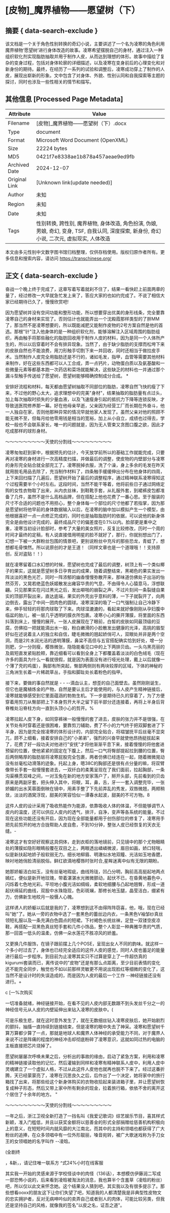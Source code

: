 # [皮物]_魔界植物——愿望树（下）



## 摘要  { data-search-exclude }

<!-- tcd_abstract -->
该文档是一个关于角色性别转换的奇幻小说，主要讲述了一个名为凌寒的角色利用魔界植物‘愿望树’进行身体改造的故事。凌寒希望摆脱自己的身材，通过注入一种组织软化剂实现脂肪抽取并用于制作人皮，从而达到理想的体形。故事中描绘了复杂的变身过程，包括对身体轮廓的详细描述，以及凌寒在变身前后的心理变化和对新身份的期待。最终，在经历了一系列的试验和调整后，凌寒成功穿上了制作的人皮，展现出崭新的形象。文中包含了对身体、外貌、性别认同和自我探索等主题的探讨，同时也涉及一些性相关的情节和描写。

<!-- tcd_abstract_end -->

## 其他信息 [Processed Page Metadata]

| Attribute       | Value                                  |
|-----------------|----------------------------------------|
| Filename        | [皮物]_魔界植物——愿望树（下）.docx                             |
| Type            | document                                 |
| Format          | Microsoft Word Document (OpenXML)                               |
| Size            | 22224 bytes                           |
| MD5             | 0421f7e8338ae1b878a457aeae9ed9fb                                  |
| Archived Date   | 2024-12-07                             |
| Original Link   | [Unknown link(update needed)]                         |
| Author          | 未知                               |
| Region          | 未知                               |
| Date            | 未知                                 |
| Tags            | 性别转换, 跨性别, 魔界植物, 身体改造, 角色扮演, 伪娘, 男娘, 奇幻, 变身, TSF, 自我认同, 深度探索, 新身份, 奇幻小说, 二次元, 虚拟现实, 人体改造                                 |

本文由多元性别中文数字图书馆归档整理，仅供存档使用。版权归原作者所有。更多信息和搜索内容，请访问 <https://transchinese.org/>


## 正文 { data-search-exclude }

<!-- tcd_main_text -->
奋战一个晚上终于完成了，这章写着写着就刹不住了，结果一看快赶上前面两章的量了，经过修改一大早就急忙发上来了，答应大家的也如约完成了。不说了相信大家已经期待已久了，慢慢欣赏吧!





因为愿望树并没有空间功能和整形功能，所以想要穿出优美的身形线条，完全要靠凌寒自己的身材来实现了。否则估计也就能弄出一个沈殿霞那样类型的了胖MM了，那当然不是凌寒想要的，所以既能减肥又能制作皮物的2号方案自然是他的首选。那根"针"注入他身体的是一种组织软化剂，能够溶解注入区域周围的脂肪组织，再由触手将那些融化的脂肪回收用于制作人皮的材料，因为是同一个人体所产生的，所以以后穿着时不会有排异现象。当然了，由于缺少脂肪的支撑而松垮下来的皮肤自然也不能浪费，用刀形触手切割下来一并回收，同时还相当于做拉皮手术。当然制作人皮完全用脂肪还是不行的，诸如毛发，指甲，血管等需要其他材料来制作，好在这些东西都可以人工合成，弄一点钙片，动物蛋白质以及氨基酸和一些微量元素等都基本跑一次药店和菜场就能解决，这些缺乏的材料也一并通过那个漏斗型触手传送给了愿望树，愿望树能够精确控制成分合成。 *







安排好流程和材料，每天都由愿望树抽取不同部位的脂肪，凌寒自然飞快的瘦了下来，不过他的野心太大，追求理想中的完美"身材"，结果抽取的脂肪量有点过头，加上每次抽取时损失的少量血液，以及飞速瘦身引起的抵抗力下降等连锁反映，才导致送医院修养那一幕。好在他母亲早逝，父亲因为经营工厂而长期在外奋斗，他一人独自在家，否则他那种异常的情况早就他家人发现了。虽然父亲对他的照顾不能无微不至，但每月给他零用钱是相当的宽裕，加上从小自立，成绩也过得去，学校一般也不会联系家长，唯一的问题就是，因为无人管束又贪图口腹之欲，因此才吃成那样的球形身材。





～～～～～～～～～天使的分割线～～～～～～～～～







凌寒匆匆赶到家中，根据预先的估计，今天放学前所以的基础工作就能完成，只要再对凌寒的身材进行一次高精度扫描，并做最后的调整，使皮物的内壁部分与凌寒的身形完全贴合就全部完工了。凌寒脱掉衣服，洗了个澡，身上多余的毛发在昨天就用脱毛用品去除了，充当制作材料了，四条触手缓缓伸出分布在他身体的四周，上下来回扫描了几遍后，愿望树开始了最后的调整程序，通过精神联系凌寒得知这个过程需要半个小时左右。这段时间，当然不能干等着，他将前些日子通过网络定购的女性衣物取了出来，从内衣丝袜，到鞋靴手套，从礼服外套，到裙裤皮包都准备了几件，虽然不是什么高档品牌，但在搭配上他也花费了一番心思。至于服装的尺寸不合适的问题也不用担心，整个身体每一个部位的尺寸他都了若指掌，因为那是愿望树将他早前的身体数据输入以后，在凌寒的脑中加以模拟产生一个模型，由他根据喜好一点一点修正完成的，同时也是抽取脂肪时的依据，可以说他的新身体完全是由他设计完成的，最终成品尺寸的偏差度在0.1%以内。脸部更是重中之重，凌寒当初设计脸部时，参考了大量的美女照片，反复比较修改，历时一个周的时间才最终的定稿，有人说直接借用明星的脸不就好了，那行，你就别想出门了，幻想一下被一大群粉丝包围的情景吧，更别说粉丝中充斥的那些恐龙，青蛙了，想想都毛骨悚然。所以说原创的才是王道！（同样文章也是一个道理哦！！支持原创，反对盗贴！！）





就在凌寒留着口水幻想的时候，愿望树也完成了最后的调整，树顶上有一个类似椰子的果实，这就是愿望树多日孕育出的成果，随着调整结束，黑褐色的果实发出一阵淡淡的黑色光芒，同时一阵浓郁的幽香慢慢弥散开来，那味道仿佛处子出浴的怡然芬芳，又晃若绝蓝色妖姬散发出雍容华贵的气息，不由得令人心猿意马，浮想联翩。只见那果实在闪过黑光之后，发出噼啪的崩裂之声，不过片刻间一条裂缝自果实的顶部开裂出来，直达底端，果实的外壳出乎意料的薄，一下子就裂开了，向两边倒去，露出了中间一团肉色的圆球。凌寒深深的吸了一口气强制让自己冷静下来，伸手轻轻的将那肉球取了下来。肉球湿漉漉的，看起来就好像刚刚从孕妇腹中临盆的胎儿，被一层几乎透明的膜衣所包裹。凌寒小心的撕开薄膜，将里面的东西抖落到床上，慢慢的展开。一张人皮展现在了眼前，白皙的皮肤如同最顶级的豆腐，仿佛掐一把就能滴出水一般，粉白嫩滑的小脸散发出健康的光泽，高挑的眉型好似在述说着主人的独立和自信，睫毛微微的翘起娇俏可人，双眼处并非是两个空洞，而是2片水润光洁的透明薄膜，鼻梁不高但与五官搭配确实恰到好处，增一分则肥，少一分则瘦，樱唇微张，隐隐能看见口中的上下两排贝齿。一头乌黑亮丽的及肩短直发紧贴脸颊，靠近细看可以看到全身上下都覆盖着淡淡的白色绒毛（现在许多的面具为什么一看就很假，就是因为表面没有进行哑光处理，戴上以后就像一个薄了壳的鸡蛋），胸部有所突起，臀部两侧则有两块较厚的区域，下体的神秘的三角洲生长着一片稀疏草丛，手指和脚趾处长着粉色的指甲。







接下来，要做的事自然就是 - - --滴血认主，想歪的自己面壁去。虽然刚刚诞生，但它也是魔植炼金的产物，自然是要认主后才能使用的，与人皮产生精神链接后，凌寒就能够感受到它里面蕴涵的勃勃生机。下一步是期待已久的穿着了，为了方便穿着用剪刀从臀部把上下本身剪开大半之留下前半部分还连接着，再将上半身后背脊椎处沿脊柱方向一直到头顶小心的剪开。%







凌寒拉起人皮下身，如同穿裤袜一般慢慢的套了进去，皮肤的张力并不是很强，在关节处有时穿着还是很困难，要靠剪刀辅助，费了不小的力气终于把双脚套进了下半身，因为是完全按凌寒的体形设计的，内部完全贴合，将褶皱抚平后丝毫不显突兀，顾不上细看，接着安排自己的"小弟弟"，强烈的兴奋早就使他昂扬挺拔起来了，花费了好一段功夫对他进行"安抚"才将他渐渐平息下来，接着慢慢的将他套进预留的位置，使他紧紧的固定在下腹上，然后一口气将臀部提起拉到腰的位置，臀后两侧略厚的脂肪层将凌寒屁股完全包裹，两者仿佛已经连在一起，随着微微晃动没有丝毫松动滑落的迹象。托起上身，嗯38C的胸部还是很有点分量的嘛，将双臂像带长手套一般慢慢套进去，一双纤白的柔荑呈现在了我们面前，拉起胸部，一条沟渠横贯双峰之间，一对玉兔在新的地方安家落户了，掰开头部，先前看到的贝齿原来是两副牙套，把头伸入其中，将眼，耳，鼻，舌，牙一一套入调整完毕，一张娇媚的出水芙蓉面倒映在镜中，用素手整了下先前弄乱的秀发，双唇微翘，两颊稍敛，淡淡的酒窝浮现，甜美的笑容恰似一谭春水起波，甜美的不可方物。8







这件人皮的设计采用了吸收热能作为能源，依靠吸收人体的体温，不但能够调节人皮内的温度，还可以供应人皮内的透气，排汗，自净，变声等各系统的能量。不过现在这些功能还没有开启，因为现在全部能量都用于创伤部位的修复了，凌寒用手把先前剪开的地方合拢帮助人皮自愈，不到10分钟，整张人皮已经恢复的天衣无缝。-





凌寒这才有空好好观察这具侗体，走到衣柜的落地镜前，只见镜中的那个尤物眼睛处的薄膜如隐形眼睛般覆在双目之上，两眼透出嶙嶙微波，眉目如画，娇口轻喘，似是新扶起地娇子般软弱无力。细长地柳眉、明澈似水地双瞳、光洁如玉地香腮，映衬地她俏脸清丽脱俗。鲜红欲滴地樱唇时张时合,星眸迷离中似有无限的期盼。





她那娇躯洁白如玉，没有丝毫地瑕疵，曲线玲珑，凹凸分明，胸前高高挺起地两点嫣红，便似是新开地玟瑰，带着湛湛水光微微颤动，起伏不已，在昏黄地暮色中，闪烁着七色地光彩。平坦地小腹光洁如绸缎，柔软地细腰与凸起地翘臀，形成一道起伏绵延的曲线，双股中水珠隐现，色彩斑斓，那修长地玉腿，晶莹洁白，绷紧有力，仿佛新生地皎月一般慑人心魄。







这样诱人的娇躯以后就是我的了，凌寒想到这不由得阵阵窃喜，他，哦，现在已经叫"她"了。她从一旁的衣物中选了一套黑色的蕾丝边内衣，一条黑色V袖邹纱真丝领短礼服以及一条充满白色圆点的短裙，下衬褐色长统丝袜，足登一双镂空皮凉鞋，再搭配一双黑色真丝短手套和几件小饰品，整个人彰显一种典雅华贵的气质，那一回首一低头的温柔，仿佛一朵水莲花不胜凉风的娇羞。







又更换几件服饰，在镜子跟前摆上几个POSE，呈现出女人不同的韵味。就这样一个多小时过去了，身体也已经完全适应的这件人皮的感觉，同时人皮也蓄足的能量进行最后一步程序。到目前为止凌寒其实只不过算是穿上了一件超仿真的kigurumi套装而已，离传说中的"皮物"还是有那么点距离，至少目前表情的变化还不能完全同步，触觉也不如以前那样灵敏更不用说出现脸红等细微的变化了，这当然不是设计时的失误造成的，而是因为人皮的最后一个工作 --神经链接还没有进行。+



c [一%次购买




一切准备就绪，神经链接开始，在看不见的人皮内部无数跟不到头发丝千分之一的神经信号元从人皮的内壁延伸出来钻入凌寒的皮肤中。(





可是乐极生悲，就在这时意外发生了，就在无数细丝钻入凌寒皮肤后，她开始剧烈的颤抖，抽搐一直持续到链接结束，但是凌寒的眼中失去了神采。凌寒和愿望树千算万算都少算了一点，那就是地球人和魔界人体神经的承受能力不同，对于魔界人来说不过是阵痛的程度的神经冲击却彻底粉碎了凌寒意识，这就如同过热的电脑的主板直接把芯片烧掉了。





愿望树屡屡次呼唤未果之后，分析出的事故的缘由，启动了紧急方案，利用和凌寒的精神链接读取他的记忆，然后灌输到同样和凌寒有精神联系人皮中，利用人皮中灵魂建立了一个虚拟人格，不过从此这件人皮他也就再也脱不下来了。经过这番折腾，天已经蒙蒙亮了，凌寒在沉思良久之后，后作出了一个决定，她将家中的旅行箱找了出来，将那些给这个新身体购买的衣物收拾起来装进箱子里，并让愿望树恢复成种子形态，然后又带上家中所有剩余的现金，拉着旅行箱，依依不舍的离开这个居住了十余年的地方。 "



～～～～～～～～～天使的分割线～～～～～～～～～





一年之后，浙江卫视全新打造了一挡名叫《我爱记歌词》综艺娱乐节目，喜其样式新颖，准入门槛低，并且以获奖金额将以慈善金的形式全部捐赠给慈善机构积极向上的意义，在短短时间内就风靡的大江南北，而其中的主持和领唱也都获得了广大粉丝的追捧，在众多领唱中有一位外形靓丽，嗓音宛转，被广大歌迷戏称为手刀女王的女领唱她的名字叫作 --凌晗。





(全剧终







，&新，，请记住唯一联系方 ^式24%小时在线客服



其实我一开始的灵感来源于学校怪谈中的肉怪（136话），本想模仿伊藤润二写成一部恐怖小说的，后来看到凌晗被淘汰的消息，我也算半个含羞草（凌晗的粉丝）吧，所以仅以此文来怀念她。这个结果没人猜到吧，其实我以及有很多提示了。那些想看ooxx的朋友这下让你们失望了吧，知道我的人都清楚我是非典型性皮物文的忠实拥护者，反对无病呻吟似的卖弄自己或者别人的肉体，可能比较另类，但我还是坚持自己的风格，就像我的签名"以皮之名，证吾之道"。
<!-- tcd_main_text_end -->

